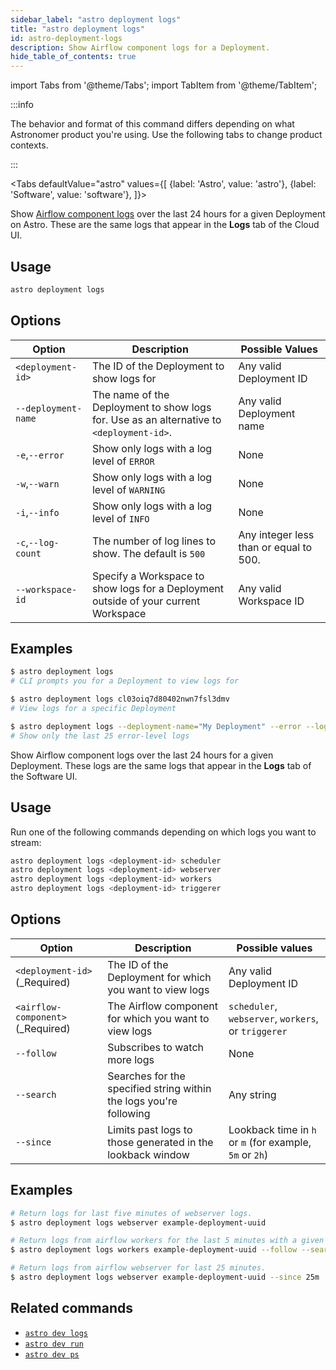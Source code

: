 ```yaml
---
sidebar_label: "astro deployment logs"
title: "astro deployment logs"
id: astro-deployment-logs
description: Show Airflow component logs for a Deployment.
hide_table_of_contents: true
---
```


import Tabs from '@theme/Tabs';
import TabItem from '@theme/TabItem';

:::info  

The behavior and format of this command differs depending on what Astronomer product you're using. Use the following tabs to change product contexts. 

:::

<Tabs
    defaultValue="astro"
    values={[
        {label: 'Astro', value: 'astro'},
        {label: 'Software', value: 'software'},
    ]}>
<TabItem value="astro">

Show [Airflow component logs](view-logs.md#view-airflow-component-logs-in-the-cloud-ui) over the last 24 hours for a given Deployment on Astro. These are the same logs that appear in the **Logs** tab of the Cloud UI.

## Usage

```sh
astro deployment logs
```

## Options

| Option              | Description                                                                              | Possible Values                        |
| ------------------- | ---------------------------------------------------------------------------------------- | -------------------------------------- |
| `<deployment-id>`   | The ID of the Deployment to show logs for                                                | Any valid Deployment ID                |
| `--deployment-name` | The name of the Deployment to show logs for. Use as an alternative to `<deployment-id>`. | Any valid Deployment name              |
| `-e`,`--error`      | Show only logs with a log level of `ERROR`                                               | None                                   |
| `-w`,`--warn`       | Show only logs with a log level of `WARNING`                                             | None                                   |
| `-i`,`--info`       | Show only logs with a log level of `INFO`                                                | None                                   |
| `-c`,`--log-count`  | The number of log lines to show. The default is `500`                                    | Any integer less than or equal to 500. |
| `--workspace-id`    | Specify a Workspace to show logs for a Deployment outside of your current Workspace      | Any valid Workspace ID                 |

## Examples

```sh
$ astro deployment logs
# CLI prompts you for a Deployment to view logs for

$ astro deployment logs cl03oiq7d80402nwn7fsl3dmv
# View logs for a specific Deployment

$ astro deployment logs --deployment-name="My Deployment" --error --log-count=25
# Show only the last 25 error-level logs
```

</TabItem>

<TabItem value="software">

Show Airflow component logs over the last 24 hours for a given Deployment. These logs are the same logs that appear in the **Logs** tab of the Software UI.

## Usage

Run one of the following commands depending on which logs you want to stream:

```sh
astro deployment logs <deployment-id> scheduler
astro deployment logs <deployment-id> webserver
astro deployment logs <deployment-id> workers
astro deployment logs <deployment-id> triggerer
```

## Options

| Option                            | Description                                                        | Possible values                                         |
| --------------------------------- | ------------------------------------------------------------------ | ------------------------------------------------------- |
| `<deployment-id>` (_Required)     | The ID of the Deployment for which you want to view logs           | Any valid Deployment ID                                 |
| `<airflow-component>` (_Required) | The Airflow component for which you want to view logs              | `scheduler`, `webserver`, `workers`, or `triggerer`     |
| `--follow`                        | Subscribes to watch more logs                                      | None                                                    |
| `--search`                        | Searches for the specified string within the logs you're following | Any string                                              |
| `--since`                         | Limits past logs to those generated in the lookback window         | Lookback time in `h` or `m` (for example, `5m` or `2h`) |


## Examples

```sh
# Return logs for last five minutes of webserver logs.
$ astro deployment logs webserver example-deployment-uuid

# Return logs from airflow workers for the last 5 minutes with a given search term, and subscribe to view more as they are generated.
$ astro deployment logs workers example-deployment-uuid --follow --search "some search terms"

# Return logs from airflow webserver for last 25 minutes.
$ astro deployment logs webserver example-deployment-uuid --since 25m
```

</TabItem>
</Tabs>

## Related commands

- [`astro dev logs`](cli/astro-dev-logs.md)
- [`astro dev run`](cli/astro-dev-run.md)
- [`astro dev ps`](cli/astro-dev-ps.md)

